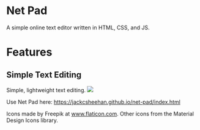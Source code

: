 # Net Pad
A simple online text editor written in HTML, CSS, and JS.

# Features
## Simple Text Editing
Simple, lightweight text editing.
<img src="https://imgur.com/a/EHTp0MF">

Use Net Pad here: https://jackcsheehan.github.io/net-pad/index.html

Icons made by Freepik at www.flaticon.com.
Other icons from the Material Design Icons library.

